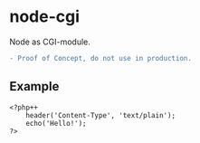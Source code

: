 # node-cgi

Node as CGI-module.  
```diff 
- Proof of Concept, do not use in production.
```


## Example

```php++
<?php++
    header('Content-Type', 'text/plain');
    echo('Hello!');
?>
